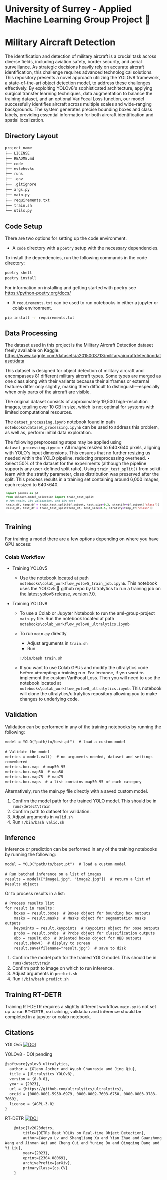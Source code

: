 # University of Surrey - Applied Machine Learning Group Project 🦌

# Military Aircraft Detection

The identification and detection of military aircraft is a crucial task across diverse fields, including aviation safety, border security, and aerial surveillance. As strategic decisions heavily rely on accurate aircraft identification, this challenge requires advanced technological solutions. This repository presents a novel approach utilizing the YOLOv8 framework, a state-of-the-art object detection model, to address these challenges effectively. By exploiting YOLOv8's sophisticated architecture, applying surgical transfer learning techniques, data augmentation to balance the training dataset, and an optional VariFocal Loss function, our model successfully identifies aircraft across multiple scales and wide-ranging backgrounds. The system generates precise bounding boxes and class labels, providing essential information for both aircraft identification and spatial localization. 

## Directory Layout
```bash
project_name
├── LICENSE
├── README.md
├── code
├── notebooks
├── runs
├── .env
├── .gitignore
├── args.py
├── main.py
├── requirements.txt
├── train.sh
└── utils.py
```

## Code Setup

There are two options for setting up the code environment. 

* A `code` directory with a `poetry` setup with the necessary dependencies.

To install the dependencies, run the following commands in the code directory:
```bash
poetry shell
poetry install
```

For information on installing and getting started with poetry see https://python-poetry.org/docs/

* A `requirements.txt` can be used to run notebooks in either a jupyter or colab environment. 

```bash
pip install -r requirements.txt
```

## Data Processing

The dataset used in this project is the Military Aircraft Detection dataset freely available on Kaggle. https://www.kaggle.com/datasets/a2015003713/militaryaircraftdetectiondataset/data

This dataset is designed for object detection of military aircraft and encompasses 81 different military aircraft types. Some types are merged as one class along with their variants because their airframes or external features differ only slightly, making them difficult to distinguish—especially when only parts of the aircraft are visible.

The original dataset consists of approximately 19,500 high-resolution images, totaling over 10 GB in size, which is not optimal for systems with limited computational resources. 

The `datset_processing.ipynb` notebook found in path `notebooks\dataset_processing.ipynb` can be used to address this problem, as well as, perform initial data exploration. 

The following preprocessing steps may be applied using `dataset_processing.ipynb`: 
•	All images resized to 640×640 pixels, aligning with YOLO's input dimensions. This ensures that no further resizing us needed within the YOLO pipeline, reducing preprocessing overhead. 
•	Select 50% of the dataset for the experiments (although the pipeline supports any user-defined split ratio). Using `train_test_split()` from scikit-learn with the stratify parameter, class distribution was preserved after the split. This process results in a training set containing around 6,000 images, each resized to 640×640.

![alt text](image.png)

## Training

For training a model there are a few options depending on where you have GPU access:

### Colab Workflow

* Training YOLOv5

    * Use the notebook located at path `notebooks\colab_workflow_yolov5_train_job.ipynb`. 
    This notebook uses the YOLOv5 🚀 github repo by Ultralytics to run a training job on [the latest yolov5 release, version 7.0](https://github.com/ultralytics/yolov5/releases).

* Training YOLOv8

    * To use a Colab or Jupyter Notebook to run the aml-group-project `main.py` file.
        Run the notebook located at path `notebooks\colab_workflow_yolov8_ultralytics.ipynb`

    * To run `main.py` directly
        - Adjust arguments in `train.sh`
        - Run 
        ```
        !/bin/bash train.sh
        ```

    * If you want to use Colab GPUs and modify the ultralytics code before attempting a training run. For instance, if you want to implement the custom VariFocal Loss. Then you will need to use the notebook located at `notebooks\colab_workflow_yolov8_ultralytics.ipynb`. 
        This notebook will clone the ultralytics/ultralytics repository allowing you to make changes to underlying code. 

## Validation

Validation can be performed in any of the training notebooks by running the following:

```
model = YOLO("path/to/best.pt")  # load a custom model

# Validate the model
metrics = model.val()  # no arguments needed, dataset and settings remembered
metrics.box.map  # map50-95
metrics.box.map50  # map50
metrics.box.map75  # map75
metrics.box.maps  # a list contains map50-95 of each category
```

Alternatively, run the main.py file directly with a saved custom model. 

1. Confirm the model path for the trained YOLO model. This should be in `runs\detect\train`
2. Confirm path to dataset for validation.
3. Adjust arguments in `valid.sh`
4. Run
        ```
        !/bin/bash valid.sh
        ```

## Inference

Inference or prediction can be performed in any of the training notebooks by running the following:

```
model = YOLO("path/to/best.pt")  # load a custom model

# Run batched inference on a list of images
results = model(["image1.jpg", "image2.jpg"])  # return a list of Results objects
```
Or to process results in a list:

```
# Process results list
for result in results:
    boxes = result.boxes  # Boxes object for bounding box outputs
    masks = result.masks  # Masks object for segmentation masks outputs
    keypoints = result.keypoints  # Keypoints object for pose outputs
    probs = result.probs  # Probs object for classification outputs
    obb = result.obb  # Oriented boxes object for OBB outputs
    result.show()  # display to screen
    result.save(filename="result.jpg")  # save to disk
```

1. Confirm the model path for the trained YOLO model. This should be in `runs\detect\train`
2. Confirm path to image on which to run inference.
3. Adjust arguments in `predict.sh`
4. Run
        ```
        !/bin/bash predict.sh
        ```

## Training RT-DETR

Training RT-DETR requires a slightly different workflow. `main.py` is not set up to run RT-DETR, so training, validation and inference should be completed in a jupyter or colab notebook. 

## Citations

YOLOv5 [![DOI](https://zenodo.org/badge/DOI/10.5281/zenodo.1234567.svg)](https://zenodo.org/records/7347926)

YOLOv8 - DOI pending
```
@software{yolov8_ultralytics,
  author = {Glenn Jocher and Ayush Chaurasia and Jing Qiu},
  title = {Ultralytics YOLOv8},
  version = {8.0.0},
  year = {2023},
  url = {https://github.com/ultralytics/ultralytics},
  orcid = {0000-0001-5950-6979, 0000-0002-7603-6750, 0000-0003-3783-7069},
  license = {AGPL-3.0}
}
```

RT-DETR [![DOI](https://zenodo.org/badge/DOI/10.48550/arXiv.2304.08069.svg)](https://doi.org/10.48550/arXiv.2304.08069)
```
    @misc{lv2023detrs,
        title={DETRs Beat YOLOs on Real-time Object Detection},
        author={Wenyu Lv and Shangliang Xu and Yian Zhao and Guanzhong Wang and Jinman Wei and Cheng Cui and Yuning Du and Qingqing Dang and Yi Liu},
        year={2023},
        eprint={2304.08069},
        archivePrefix={arXiv},
        primaryClass={cs.CV}
    }
```